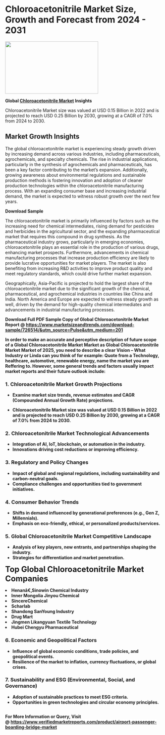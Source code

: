 <H1>Chloroacetonitrile Market Size, Growth and Forecast from 2024 - 2031</H1><img class="aligncenter size-medium wp-image-584254" src="https://thirdeyenews.in/wp-content/uploads/2024/09/Global-Market-Research-300x168.jpeg" alt="" width="300" height="168" /><p><strong>Global&nbsp;<a href="https://www.marketsizeandtrends.com/download-sample/726514/&amp;utm_source=Pulse&amp;utm_medium=201">Chloroacetonitrile Market</a> Insights</strong></p><p>Chloroacetonitrile Market size was valued at USD 0.15 Billion in 2022 and is projected to reach USD 0.25 Billion by 2030, growing at a CAGR of 7.0% from 2024 to 2030.</p><p><h2>Market Growth Insights</h2> <p>The global chloroacetonitrile market is experiencing steady growth driven by increasing demand across various industries, including pharmaceuticals, agrochemicals, and specialty chemicals. The rise in industrial applications, particularly in the synthesis of agrochemicals and pharmaceuticals, has been a key factor contributing to the market’s expansion. Additionally, growing awareness about environmental regulations and sustainable production methods is fostering innovation and adoption of cleaner production technologies within the chloroacetonitrile manufacturing process. With an expanding consumer base and increasing industrial demand, the market is expected to witness robust growth over the next few years.</p> <p><strong>Download Sample</strong></p> <p>The chloroacetonitrile market is primarily influenced by factors such as the increasing need for chemical intermediates, rising demand for pesticides and herbicides in the agricultural sector, and the expanding pharmaceutical market that requires this compound in drug synthesis. As the pharmaceutical industry grows, particularly in emerging economies, chloroacetonitrile plays an essential role in the production of various drugs, enhancing market prospects. Furthermore, advancements in chemical manufacturing processes that increase production efficiency are likely to provide lucrative opportunities for market players. The market is also benefiting from increasing R&D activities to improve product quality and meet regulatory standards, which could drive further market expansion.</p> <p>Geographically, Asia-Pacific is projected to hold the largest share of the chloroacetonitrile market due to the significant growth of the chemical, pharmaceutical, and agrochemical industries in countries like China and India. North America and Europe are expected to witness steady growth as well, driven by the demand for high-quality chemical intermediates and advancements in industrial manufacturing processes.</p> <p><strong></p><p><span class=""><strong>Download Full PDF Sample Copy of Global Chloroacetonitrile Market Report</strong> @ <a href="https://www.marketsizeandtrends.com/download-sample/726514/&amp;utm_source=Pulse&amp;utm_medium=201" target="_blank">https://www.marketsizeandtrends.com/download-sample/726514/&amp;utm_source=Pulse&amp;utm_medium=201</a></span></p><p>In order to make an accurate and perceptive description of future scope of a Global&nbsp;Chloroacetonitrile Market Market as Global&nbsp;Chloroacetonitrile Market Market of 2025, you need to describe a clear Vision &ndash; What Industry or Linda can you think of for example: Quote from a Technology, healthcare, automotive, renewable energy, name the market you are Reffering to. However, some general trends and factors usually impact market reports and their future outlook include:</p><h3>1.&nbsp;<strong>Chloroacetonitrile Market Growth Projections</strong></h3><ul><li>Examine market size trends, revenue estimates and CAGR (Compounded Annual Growth Rate) projections.</li><li><p>Chloroacetonitrile Market size was valued at USD 0.15 Billion in 2022 and is projected to reach USD 0.25 Billion by 2030, growing at a CAGR of 7.0% from 2024 to 2030.</p></li></ul><h3>2.&nbsp;<strong>Chloroacetonitrile Market Technological Advancements</strong></h3><ul><li>Integration of AI, IoT, blockchain, or automation in the industry.</li><li>Innovations driving cost reductions or improving efficiency.</li></ul><h3>3.&nbsp;<strong>Regulatory and Policy Changes</strong></h3><ul><li>Impact of global and regional regulations, including sustainability and carbon-neutral goals.</li><li>Compliance challenges and opportunities tied to government initiatives.</li></ul><h3>4.&nbsp;<strong>Consumer Behavior Trends</strong></h3><ul><li>Shifts in demand influenced by generational preferences (e.g., Gen Z, Millennials).</li><li>Emphasis on eco-friendly, ethical, or personalized products/services.</li></ul><h3>5.&nbsp;<strong>Global Chloroacetonitrile Market Competitive Landscape</strong></h3><ul><li>Analysis of key players, new entrants, and partnerships shaping the industry.</li><li>Strategies for differentiation and market penetration.</li></ul><p data-pm-slice="1 1 []"><span style="color: inherit; font-family: inherit; font-size: 25px;">Top Global Chloroacetonitrile Market Companies</span></p><div class="" data-test-id=""><p><li>Henanâ€‚Sinowin Chemical Industry</li><li> Inner Mongolia Jinyou Chemical</li><li> SincereChemical</li><li> Scharlab</li><li> Shandong SanYoung Industry</li><li> Drug Mart</li><li> Jingmen Likangyuan Textile Technology</li><li> Hubei Chengyu Pharmaceutical</li></p></div><h3>6.&nbsp;<strong>Economic and Geopolitical Factors</strong></h3><ul><li>Influence of global economic conditions, trade policies, and geopolitical events.</li><li>Resilience of the market to inflation, currency fluctuations, or global crises.</li></ul><h3>7.&nbsp;<strong>Sustainability and ESG (Environmental, Social, and Governance)</strong></h3><ul><li>Adoption of sustainable practices to meet ESG criteria.</li><li>Opportunities in green technologies and circular economy principles.</li></ul><h2><strong style="font-size: 14px;">For More Information or Query, Visit @&nbsp;</strong><a style="background-color: #ffffff; font-size: 14px;" href="https://www.marketsizeandtrends.com/report/chloroacetonitrile-market/" target="_blank">https://www.verifiedmarketreports.com/product/airport-passenger-boarding-bridge-market</a></h2>
